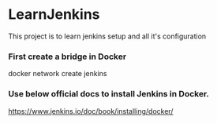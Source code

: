 # LearnJenkins
This project is to learn jenkins setup and all it's configuration

### First create a bridge in Docker
docker network create jenkins

### Use below official docs to install Jenkins in Docker.
https://www.jenkins.io/doc/book/installing/docker/
